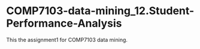 # COMP7103-data-mining_12.Student-Performance-Analysis
This the assignment1 for COMP7103 data mining.
